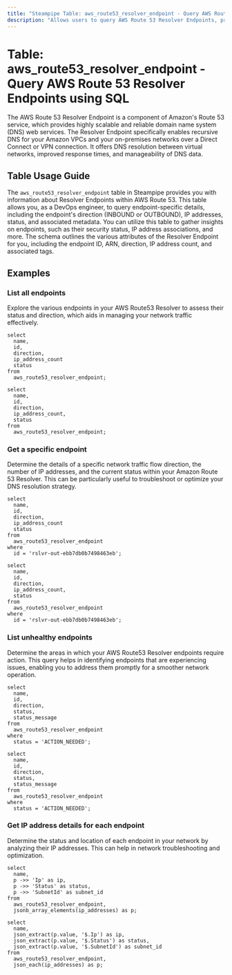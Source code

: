 ```yaml
---
title: "Steampipe Table: aws_route53_resolver_endpoint - Query AWS Route 53 Resolver Endpoints using SQL"
description: "Allows users to query AWS Route 53 Resolver Endpoints, providing detailed information about each endpoint, including its ID, direction, IP addresses, and status, among other details."
---
```


# Table: aws_route53_resolver_endpoint - Query AWS Route 53 Resolver Endpoints using SQL

The AWS Route 53 Resolver Endpoint is a component of Amazon's Route 53 service, which provides highly scalable and reliable domain name system (DNS) web services. The Resolver Endpoint specifically enables recursive DNS for your Amazon VPCs and your on-premises networks over a Direct Connect or VPN connection. It offers DNS resolution between virtual networks, improved response times, and manageability of DNS data.

## Table Usage Guide

The `aws_route53_resolver_endpoint` table in Steampipe provides you with information about Resolver Endpoints within AWS Route 53. This table allows you, as a DevOps engineer, to query endpoint-specific details, including the endpoint's direction (INBOUND or OUTBOUND), IP addresses, status, and associated metadata. You can utilize this table to gather insights on endpoints, such as their security status, IP address associations, and more. The schema outlines the various attributes of the Resolver Endpoint for you, including the endpoint ID, ARN, direction, IP address count, and associated tags.

## Examples

### List all endpoints
Explore the various endpoints in your AWS Route53 Resolver to assess their status and direction, which aids in managing your network traffic effectively.

```sql+postgres
select
  name,
  id,
  direction,
  ip_address_count
  status
from
  aws_route53_resolver_endpoint;
```

```sql+sqlite
select
  name,
  id,
  direction,
  ip_address_count,
  status
from
  aws_route53_resolver_endpoint;
```

### Get a specific endpoint
Determine the details of a specific network traffic flow direction, the number of IP addresses, and the current status within your Amazon Route 53 Resolver. This can be particularly useful to troubleshoot or optimize your DNS resolution strategy.

```sql+postgres
select
  name,
  id,
  direction,
  ip_address_count
  status
from
  aws_route53_resolver_endpoint
where
  id = 'rslvr-out-ebb7db0b7498463eb';
```

```sql+sqlite
select
  name,
  id,
  direction,
  ip_address_count,
  status
from
  aws_route53_resolver_endpoint
where
  id = 'rslvr-out-ebb7db0b7498463eb';
```

### List unhealthy endpoints
Determine the areas in which your AWS Route53 Resolver endpoints require action. This query helps in identifying endpoints that are experiencing issues, enabling you to address them promptly for a smoother network operation.

```sql+postgres
select
  name,
  id,
  direction,
  status,
  status_message
from
  aws_route53_resolver_endpoint
where
  status = 'ACTION_NEEDED';
```

```sql+sqlite
select
  name,
  id,
  direction,
  status,
  status_message
from
  aws_route53_resolver_endpoint
where
  status = 'ACTION_NEEDED';
```

### Get IP address details for each endpoint
Determine the status and location of each endpoint in your network by analyzing their IP addresses. This can help in network troubleshooting and optimization.

```sql+postgres
select
  name,
  p ->> 'Ip' as ip,
  p ->> 'Status' as status,
  p ->> 'SubnetId' as subnet_id
from
  aws_route53_resolver_endpoint,
  jsonb_array_elements(ip_addresses) as p;
```

```sql+sqlite
select
  name,
  json_extract(p.value, '$.Ip') as ip,
  json_extract(p.value, '$.Status') as status,
  json_extract(p.value, '$.SubnetId') as subnet_id
from
  aws_route53_resolver_endpoint,
  json_each(ip_addresses) as p;
```